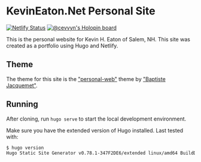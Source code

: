 # KevinEaton.Net Personal Site

[![Netlify Status](https://api.netlify.com/api/v1/badges/cba4e6d9-3f24-45ac-8dc7-e93e9e26e578/deploy-status)](https://app.netlify.com/sites/kevineatonnet/deploys)
[![@cevvyn's Holopin board](https://holopin.me/cevvyn)](https://holopin.io/@cevvyn)

This is the personal website for Kevin H. Eaton of Salem, NH. This site was created as a portfolio using Hugo and Netlify.

## Theme

The theme for this site is the ["personal-web"](https://github.com/bjacquemet/personal-web) theme by ["Baptiste Jacquemet"](https://baptistej.com).

## Running

After cloning, run `hugo serve` to start the local development environment.

Make sure you have the extended version of Hugo installed. Last tested with:

```bash
$ hugo version
Hugo Static Site Generator v0.78.1-347F2DE6/extended linux/amd64 BuildDate: 2020-11-05T09:47:54Z
```
